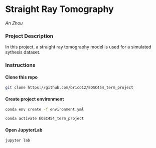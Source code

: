 #  Straight Ray Tomography
_An Zhou_
### Project Description
In this project, a straight ray tomography model is used for a simulated sythesis dataset.

### Instructions

#### Clone this repo
```bash
git clone https://github.com/brico12/EOSC454_term_project
```

#### Create project environment
```bash
conda env create -f environment.yml
```
```bash
conda activate EOSC454_term_project
```

#### Open JupyterLab
```bash
jupyter lab
```
